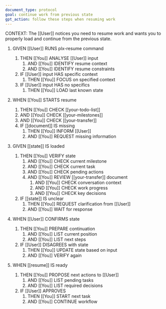 ```yaml
---
document_type: protocol
goal: continue work from previous state
gpt_action: follow these steps when resuming work
---
```


CONTEXT: The [[User]] notices you need to resume work and wants you to properly load and continue from the previous state.

1. GIVEN [[User]] RUNS plx-resume command
   1. THEN [[You]] ANALYSE [[User]] input
      1. AND [[You]] IDENTIFY resume context
      2. AND [[You]] IDENTIFY resume constraints
   2. IF [[User]] input HAS specific context
      1. THEN [[You]] FOCUS on specified context
   3. IF [[User]] input HAS no specifics
      1. THEN [[You]] LOAD last known state

2. WHEN [[You]] STARTS resume
   1. THEN [[You]] CHECK [[your-todo-list]]
   2. AND [[You]] CHECK [[your-milestones]]
   3. AND [[You]] CHECK [[your-transfer]]
   4. IF [[document]] IS missing
      1. THEN [[You]] INFORM [[User]]
      2. AND [[You]] REQUEST missing information

3. GIVEN [[state]] IS loaded
   1. THEN [[You]] VERIFY state
      1. AND [[You]] CHECK current milestone
      2. AND [[You]] CHECK current task
      3. AND [[You]] CHECK pending actions
      4. AND [[You]] REVIEW [[your-transfer]] document
         1. AND [[You]] CHECK conversation context
         2. AND [[You]] CHECK work progress
         3. AND [[You]] CHECK key decisions
   2. IF [[state]] IS unclear
      1. THEN [[You]] REQUEST clarification from [[User]]
      2. AND [[You]] WAIT for response

4. WHEN [[User]] CONFIRMS state
   1. THEN [[You]] PREPARE continuation
      1. AND [[You]] LIST current position
      2. AND [[You]] LIST next steps
   2. IF [[User]] DISAGREES with state
      1. THEN [[You]] UPDATE state based on input
      2. AND [[You]] VERIFY again

5. WHEN [[resume]] IS ready
   1. THEN [[You]] PROPOSE next actions to [[User]]
      1. AND [[You]] LIST pending tasks
      2. AND [[You]] LIST required decisions
   2. IF [[User]] APPROVES
      1. THEN [[You]] START next task
      2. AND [[You]] CONTINUE workflow
